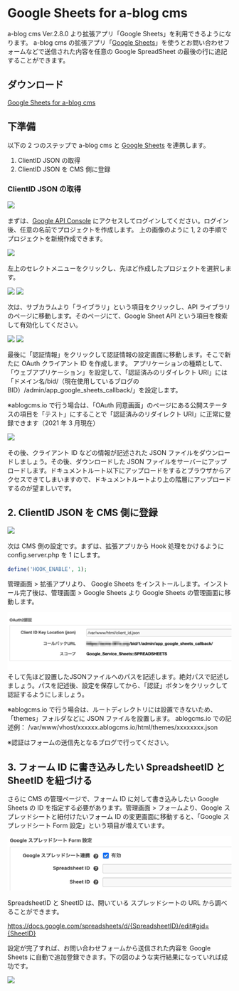 # Google Sheets for a-blog cms

a-blog cms Ver.2.8.0 より拡張アプリ「Google Sheets」を利用できるようになります。 a-blog cms の拡張アプリ「[Google Sheets](https://www.google.com/sheets/about/)」を使うとお問い合わせフォームなどで送信された内容を任意の Google SpreadSheet の最後の行に追記することができます。

## ダウンロード

[Google Sheets for a-blog cms](https://github.com/appleple/acms-google-sheets/raw/master/build/GoogleSheets.zip)

## 下準備

以下の 2 つのステップで a-blog cms と [Google Sheets](https://www.google.com/sheets/about/) を連携します。

1. ClientID JSON の取得
2. ClientID JSON を CMS 側に登録

### ClientID JSON の取得

<img src="./images/get_client_id.png" />

まずは、[Google API Console](https://console.developers.google.com/) にアクセスしてログインしてください。ログイン後、任意の名前でプロジェクトを作成します。 上の画像のように 1, 2 の手順でプロジェクトを新規作成できます。

<img src="./images/project_selection.png" />

左上のセレクトメニューをクリックし、先ほど作成したプロジェクトを選択します。

<img src="./images/library_selection.png" />

<img src="./images/sheet_selection.png" />

次は、サブカラムより「ライブラリ」という項目をクリックし、API ライブラリのページに移動します。そのページにて、Google Sheet API という項目を検索して有効化してください。

<img src="./images/auth_info.png" />

<img src="./images/get_oauth_client.png" />

最後に「認証情報」をクリックして認証情報の設定画面に移動します。そこで新たに OAuth クライアント ID を作成します。 アプリケーションの種類として、「ウェブアプリケーション」を設定して、「認証済みのリダイレクト URI」には「ドメイン名/bid/（現在使用しているブログの BID）/admin/app_google_sheets_callback/」を設定します。

※ablogcms.io で行う場合は、「OAuth 同意画面」のページにある公開ステータスの項目を「テスト」にすることで「認証済みのリダイレクト URI」に正常に登録できます（2021 年 3 月現在）

<img src="./images/download_json.png" />

その後、クライアント ID などの情報が記述された JSON ファイルをダウンロードしましょう。その後、ダウンロードした JSON ファイルをサーバーにアップロードします。ドキュメントルート以下にアップロードをするとブラウザからアクセスできてしまいますので、ドキュメントルートより上の階層にアップロードするのが望ましいです。

## 2. ClientID JSON を CMS 側に登録

<img src="./images/install_app.png" />

次は CMS 側の設定です。まずは、拡張アプリから Hook 処理をかけるように config.server.php を 1 にします。

```php
define('HOOK_ENABLE', 1);
```

管理画面 > 拡張アプリより、 Google Sheets をインストールします。インストール完了後は、管理画面 > Google Sheets より Google Sheets の管理画面に移動します。

<img src="./images/app_screen.png" />
そして先ほど設置したJSONファイルへのパスを記述します。絶対パスで記述しましょう。パスを記述後、設定を保存してから、「認証」ボタンをクリックして認証するようにしましょう。

※ablogcms.io で行う場合は、ルートディレクトリには設置できないため、「themes」フォルダなどに JSON ファイルを設置します。 ablogcms.io での記述例： /var/www/vhost/xxxxxx.ablogcms.io/html/themes/xxxxxxxx.json

※認証はフォームの送信先となるブログで行ってください。

## 3. フォーム ID に書き込みしたい SpreadsheetID と SheetID を紐づける

さらに CMS の管理ページで、フォーム ID に対して書き込みしたい Google Sheets の ID を指定する必要があります。管理画面 > フォームより、Google スプレッドシートと紐付けたいフォーム ID の変更画面に移動すると、「Google スプレッドシート Form 設定」という項目が増えています。

<img src="./images/set_sheetid.png" />

SpreadsheetID と SheetID は、開いている スプレッドシートの URL から調べることができます。

https://docs.google.com/spreadsheets/d/{SpreadsheetID}/edit#gid={SheetID}

設定が完了すれば、お問い合わせフォームから送信された内容を Google Sheets に自動で追加登録できます。下の図のような実行結果になっていれば成功です。

<img src="./images/spreadsheet.png" />

